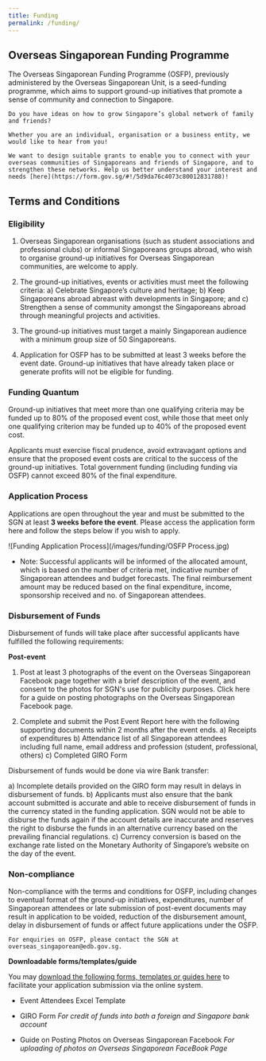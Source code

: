 ```yaml
---
title: Funding
permalink: /funding/
---
```

## Overseas Singaporean Funding Programme

The Overseas Singaporean Funding Programme (OSFP), previously administered by the Overseas Singaporean Unit, is a seed-funding programme, which aims to support ground-up initiatives that promote a sense of community and connection to Singapore.

    Do you have ideas on how to grow Singapore’s global network of family and friends?

    Whether you are an individual, organisation or a business entity, we would like to hear from you! 

    We want to design suitable grants to enable you to connect with your overseas communities of Singaporeans and friends of Singapore, and to strengthen these networks. Help us better understand your interest and needs [here](https://form.gov.sg/#!/5d9da76c4073c80012831788)!

## Terms and Conditions
### Eligibility

1.  Overseas Singaporean organisations (such as student associations and professional clubs) or informal Singaporeans groups
    abroad, who wish to organise ground-up initiatives for Overseas Singaporean communities, are welcome to apply.

2.	The ground-up initiatives, events or activities must meet the following criteria:
a)	Celebrate Singapore’s culture and heritage;
b)	Keep Singaporeans abroad abreast with developments in Singapore; and
c)	Strengthen a sense of community amongst the Singaporeans abroad through meaningful projects and activities.

3.	The ground-up initiatives must target a mainly Singaporean audience with a minimum group size of 50 Singaporeans.

4.	Application for OSFP has to be submitted at least 3 weeks before the event date. Ground-up initiatives that have already
    taken place or generate profits will not be eligible for funding.
    
### Funding Quantum

Ground-up initiatives that meet more than one qualifying criteria may be funded up to 80% of the proposed event cost,
while those that meet only one qualifying criterion may be funded up to 40% of the proposed event cost. 

Applicants must exercise fiscal prudence, avoid extravagant options and ensure that the proposed event costs are critical
to the success of the ground-up initiatives. Total government funding (including funding via OSFP) cannot exceed 80% of
the final expenditure.
    
### Application Process
    
Applications are open throughout the year and must be submitted to the SGN at least **3 weeks before the event**. Please       access the application form here and follow the steps below if you wish to apply. 

![Funding Application Process](/images/funding/OSFP Process.jpg)

*   Note: Successful applicants will be informed of the allocated amount, which is based on the number of criteria met,
    indicative number of Singaporean attendees and budget forecasts. The final reimbursement amount may be reduced based on
    the final expenditure, income, sponsorship received and no. of Singaporean attendees.
    
### Disbursement of Funds

Disbursement of funds will take place after successful applicants have fulfilled the following requirements:

**Post-event**

1.	Post at least 3 photographs of the event on the Overseas Singaporean Facebook page together with a brief description of
    the event, and consent to the photos for SGN's use for publicity purposes. Click here for a guide on posting photographs
    on the Overseas Singaporean Facebook page.
    
2.	Complete and submit the Post Event Report here with the following supporting documents within 2 months after the event
    ends.
a)	Receipts of expenditures
b)	Attendance list of all Singaporean attendees including full name, email address and profession (student, professional,
    others)
c)	Completed GIRO Form

Disbursement of funds would be done via wire Bank transfer:

a)	Incomplete details provided on the GIRO form may result in delays in disbursement of funds.
b)	Applicants must also ensure that the bank account submitted is accurate and able to receive disbursement of funds in the
    currency stated in the funding application. SGN would not be able to disburse the funds again if the account details are
    inaccurate and reserves the right to disburse the funds in an alternative currency based on the prevailing financial
    regulations.
c)	Currency conversion is based on the exchange rate listed on the Monetary Authority of Singapore’s website on the day of
    the event.
    
### Non-compliance

Non-compliance with the terms and conditions for OSFP, including changes to eventual format of the ground-up initiatives,
expenditures, number of Singaporean attendees or late submission of post-event documents may result in application to be
voided, reduction of the disbursement amount, delay in disbursement of funds or affect future applications under the OSFP.
    
    For enquiries on OSFP, please contact the SGN at overseas_singaporean@edb.gov.sg.

**Downloadable forms/templates/guide**

You may [download the following forms, templates or guides here](https://go.gov.sg/sgn-funding) to facilitate your application submission via the online system.

* Event Attendees Excel Template

* GIRO Form
    *For credit of funds into both a foreign and Singapore bank account*

* Guide on Posting Photos on Overseas Singaporean Facebook
    *For uploading of photos on Overseas Singaporean FaceBook Page*
